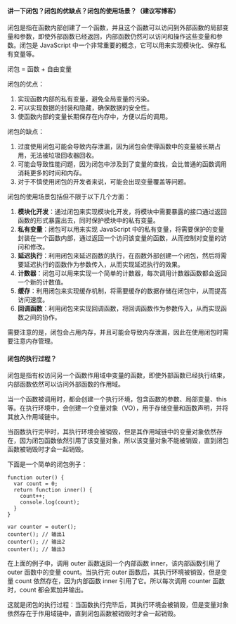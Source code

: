 <!--
 * @Author: Shu Binqi
 * @Date: 2023-02-24 21:47:19
 * @LastEditors: Shu Binqi
 * @LastEditTime: 2023-03-02 00:56:49
 * @Description: 八股文：闭包
 * @Version: 1.0.0
 * @FilePath: \interviewQuestions\八股文\闭包.md
-->

#### 讲一下闭包？闭包的优缺点？闭包的使用场景？（建议写博客）

闭包是指在函数内部创建了一个函数，并且这个函数可以访问到外部函数的局部变量和参数，即使外部函数已经返回，内部函数仍然可以访问和操作这些变量和参数。闭包是 JavaScript 中一个非常重要的概念，它可以用来实现模块化、保存私有变量等。

闭包 = 函数 + 自由变量

闭包的优点：

1. 实现函数内部的私有变量，避免全局变量的污染。
1. 可以实现数据的封装和隐藏，确保数据的安全性。
1. 使函数内部的变量长期保存在内存中，方便以后的调用。

闭包的缺点：

1. 过度使用闭包可能会导致内存泄漏，因为闭包会使得函数中的变量被长期占用，无法被垃圾回收器回收。
1. 可能会导致性能问题，因为闭包中涉及到了变量的查找，会比普通的函数调用消耗更多的时间和内存。
1. 对于不慎使用闭包的开发者来说，可能会出现变量覆盖等问题。

闭包的使用场景包括但不限于以下几个方面：

1. **模块化开发**：通过闭包来实现模块化开发，将模块中需要暴露的接口通过返回函数的形式暴露出去，同时保护模块中的私有变量。
1. **私有变量**：闭包可以用来实现 JavaScript 中的私有变量，将需要保护的变量封装在一个函数内部，通过返回一个访问该变量的函数，从而控制对变量的访问和修改。
1. **延迟执行**：利用闭包来延迟函数的执行，在函数外部创建一个闭包，然后将需要延迟执行的函数作为参数传入，从而实现延迟执行的效果。
1. **计数器**：闭包可以用来实现一个简单的计数器，每次调用计数器函数都会返回一个新的计数值。
1. **缓存**：利用闭包来实现缓存机制，将需要缓存的数据存储在闭包中，从而提高访问速度。
1. **回调函数**：利用闭包来实现回调函数，将回调函数作为参数传入，从而实现函数之间的协作。

需要注意的是，闭包会占用内存，并且可能会导致内存泄漏，因此在使用闭包时需要注意内存管理。

#### 闭包的执行过程？

闭包是指有权访问另一个函数作用域中变量的函数，即使外部函数已经执行结束，内部函数依然可以访问外部函数的作用域。

当一个函数被调用时，都会创建一个执行环境，包含函数的参数、局部变量、this 等。在执行环境中，会创建一个变量对象（VO），用于存储变量和函数声明，并将其放入作用域链中。

当函数执行完毕时，其执行环境会被销毁，但是其作用域链中的变量对象依然存在，因为闭包函数依然引用了该变量对象，所以该变量对象不能被销毁，直到闭包函数被销毁时才会一起销毁。

下面是一个简单的闭包例子：

```
function outer() {
  var count = 0;
  return function inner() {
    count++;
    console.log(count);
  }
}

var counter = outer();
counter(); // 输出1
counter(); // 输出2
counter(); // 输出3
```

在上面的例子中，调用 outer 函数返回一个内部函数 inner，该内部函数引用了 outer 函数中的变量 count。当执行完 outer 函数后，其执行环境被销毁，但是变量 count 依然存在，因为内部函数 inner 引用了它。所以每次调用 counter 函数时，count 都会累加并输出。

这就是闭包的执行过程：当函数执行完毕后，其执行环境会被销毁，但是变量对象依然存在于作用域链中，直到闭包函数被销毁时才会一起销毁。
